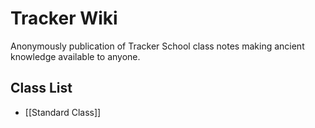 # Tracker Wiki
Anonymously publication of Tracker School class notes making ancient knowledge available to anyone.

## Class List
* [[Standard Class]]